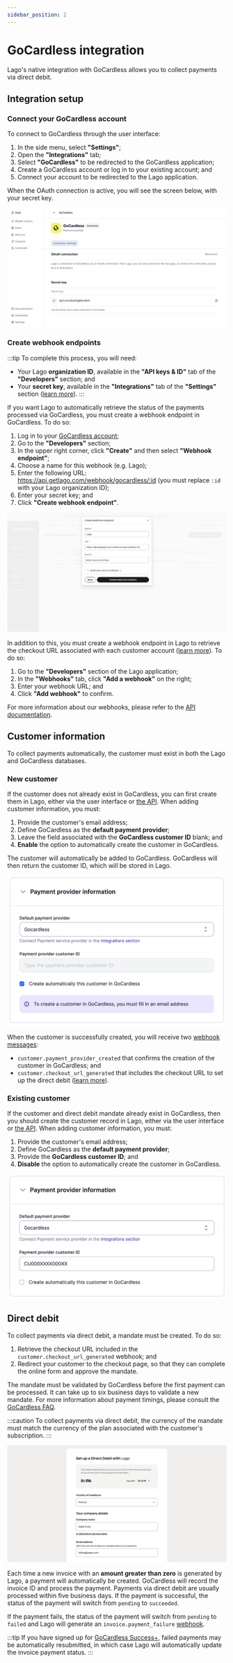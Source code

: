 ```yaml
---
sidebar_position: 2
---
```


# GoCardless integration
Lago's native integration with GoCardless allows you to collect payments via direct debit.

## Integration setup

### Connect your GoCardless account
To connect to GoCardless through the user interface:
1. In the side menu, select **"Settings"**;
2. Open the **"Integrations"** tab;
3. Select **"GoCardless"** to be redirected to the GoCardless application;
4. Create a GoCardless account or log in to your existing account; and
5. Connect your account to be redirected to the Lago application.

When the OAuth connection is active, you will see the screen below, with your secret key.

![Active OAuth connection with GoCardless](../../../static/img/gcl-oauth.png)

### Create webhook endpoints
:::tip
To complete this process, you will need:
- Your Lago **organization ID**, available in the **"API keys & ID"** tab of the **"Developers"** section; and
- Your **secret key**, available in the **"Integrations"** tab of the **"Settings"** section ([learn more](#connect-your-gocardless-account)).
:::

If you want Lago to automatically retrieve the status of the payments processed via GoCardless, you must create a webhook endpoint in GoCardless. To do so:
1. Log in to your [GoCardless account](https://manage.gocardless.com/sign-in);
2. Go to the **"Developers"** section;
3. In the upper right corner, click **"Create"** and then select **"Webhook endpoint"**;
4. Choose a name for this webhook (e.g. Lago);
5. Enter the following URL: https://api.getlago.com/webhook/gocardless/:id (you must replace `:id` with your Lago organization ID);
6. Enter your secret key; and
7. Click **"Create webhook endpoint"**.

![Webhook endpoint creation in GoCardless](../../../static/img/gcl-webhook.png)

In addition to this, you must create a webhook endpoint in Lago to retrieve the checkout URL associated with each customer account ([learn more](#direct-debit)). To do so:
1. Go to the **"Developers"** section of the Lago application;
2. In the **"Webhooks"** tab, click **"Add a webhook"** on the right;
3. Enter your webhook URL; and
4. Click **"Add webhook"** to confirm.

For more information about our webhooks, please refer to the [API documentation](../../api/webhooks/message-signature).

## Customer information
To collect payments automatically, the customer must exist in both the Lago and GoCardless databases.

### New customer
If the customer does not already exist in GoCardless, you can first create them in Lago, either via the user interface or [the API](../../api/customers/create-customer). When adding customer information, you must:
1. Provide the customer's email address;
2. Define GoCardless as the **default payment provider**;
3. Leave the field associated with the **GoCardless customer ID** blank; and
4. **Enable** the option to automatically create the customer in GoCardless.

The customer will automatically be added to GoCardless. GoCardless will then return the customer ID, which will be stored in Lago.

![Creation of a new customer with GoCardless](../../../static/img/gcl-customer-new.png)

When the customer is successfully created, you will receive two [webhook messages](../../api/webhooks/messages):
- `customer.payment_provider_created` that confirms the creation of the customer in GoCardless; and
- `customer.checkout_url_generated` that includes the checkout URL to set up the direct debit ([learn more](#direct-debit)).

### Existing customer
If the customer and direct debit mandate already exist in GoCardless, then you should create the customer record in Lago, either via the user interface or [the API](../../api/customers/create-customer). When adding customer information, you must:
1. Provide the customer's email address;
2. Define GoCardless as the **default payment provider**;
3. Provide the **GoCardless customer ID**; and
4. **Disable** the option to automatically create the customer in GoCardless.

![Migration of an existing GoCardless customer](../../../static/img/gcl-customer-migration.png)

## Direct debit
To collect payments via direct debit, a mandate must be created. To do so:
1. Retrieve the checkout URL included in the `customer.checkout_url_generated` webhook; and
2. Redirect your customer to the checkout page, so that they can complete the online form and approve the mandate.

The mandate must be validated by GoCardless before the first payment can be processed. It can take up to six business days to validate a new mandate. For more information about payment timings, please consult the [GoCardless FAQ](https://gocardless.com/faq/merchants/direct-debit/).

:::caution
To collect payments via direct debit, the currency of the mandate must match the currency of the plan associated with the customer's subscription.
:::

![Direct debit setup with GoCardless](../../../static/img/gcl-mandate.png)

Each time a new invoice with an **amount greater than zero** is generated by Lago, a payment will automatically be created. GoCardless will record the invoice ID and process the payment. Payments via direct debit are usually processed within five business days. If the payment is successful, the status of the payment will switch from `pending` to `succeeded`.

If the payment fails, the status of the payment will switch from `pending` to `failed` and Lago will generate an `invoice.payment_failure` [webhook](../../api/webhooks/messages).

:::tip
If you have signed up for [GoCardless Success+](https://gocardless.com/solutions/success-plus/), failed payments may be automatically resubmitted, in which case Lago will automatically update the invoice payment status.
:::
